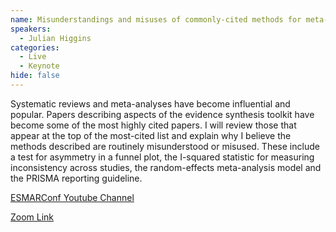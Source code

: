 ```yaml
---
name: Misunderstandings and misuses of commonly-cited methods for meta-analyses
speakers:
  - Julian Higgins
categories:
  - Live
  - Keynote
hide: false
---
```


Systematic reviews and meta-analyses have become influential and popular. Papers describing aspects of the evidence synthesis toolkit have become some of the most highly cited papers. I will review those that appear at the top of the most-cited list and explain why I believe the methods described are routinely misunderstood or misused. These include a test for asymmetry in a funnel plot, the I-squared statistic for measuring inconsistency across studies, the random-effects meta-analysis model and the PRISMA reporting guideline.

[ESMARConf Youtube Channel](https://www.youtube.com/@esmarconf)

[Zoom Link](https://uofglasgow.zoom.us/j/89588106389?pwd=yPi6qygXbwpdhg7BTKYf777O2egDFx.1)
